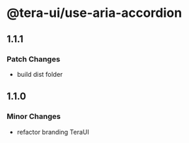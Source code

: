# @tera-ui/use-aria-accordion

## 1.1.1

### Patch Changes

- build dist folder

## 1.1.0

### Minor Changes

- refactor branding TeraUI
